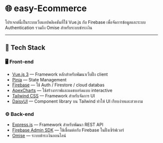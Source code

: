 # 🌐 easy-Ecommerce

โปรเจกต์นี้เป็นระบบเว็บแอปพลิเคชันที่ใช้ Vue.js กับ Firebase เพื่อจัดการข้อมูลและระบบ Authentication รวมถึง Omise สำหรับระบบชำระเงิน

---

## 🚀 Tech Stack

### 🖥️ Front-end
- [Vue.js 3](https://vuejs.org/) — Framework หลักสำหรับพัฒนาเว็บฝั่ง client  
- [Pinia](https://pinia.vuejs.org/) — State Management  
- [Firebase](https://firebase.google.com/) — ใช้ Auth / Firestore / cloud databas 
- [ApexCharts](https://apexcharts.com/) — ใช้สร้างกราฟและแดชบอร์ดแบบ interactive  
- [Tailwind CSS](https://tailwindcss.com/) — Framework สำหรับจัดการ UI  
- [DaisyUI](https://daisyui.com/) — Component library บน Tailwind ทำให้ UI เรียบง่ายและสวยงาม  

### ⚙️ Back-end
- [Express.js](https://expressjs.com/) — Framework สำหรับพัฒนา REST API  
- [Firebase Admin SDK](https://firebase.google.com/docs/admin/setup) — ใช้เชื่อมต่อกับ Firebase ในฝั่งเซิร์ฟเวอร์  
- [Omise](https://www.omise.co/) — ระบบชำระเงินออนไลน์  



